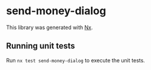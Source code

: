 # send-money-dialog

This library was generated with [Nx](https://nx.dev).

## Running unit tests

Run `nx test send-money-dialog` to execute the unit tests.
